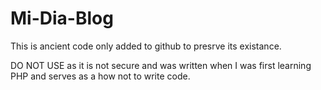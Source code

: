 # Mi-Dia-Blog
This is ancient code only added to github to presrve its existance. 

DO NOT USE as it is not secure and was written when I was first learning PHP and serves as a how not to write code.
